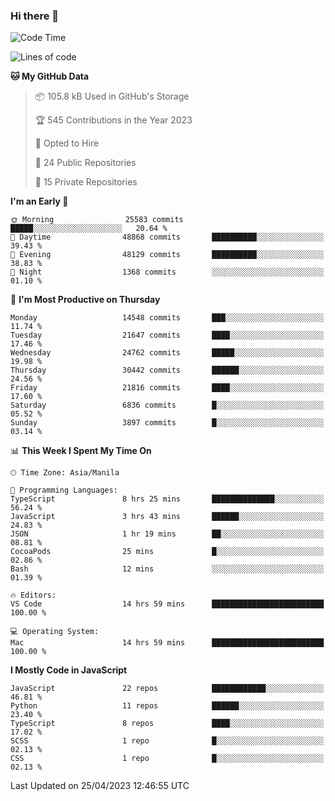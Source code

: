 ### Hi there 👋

<!--START_SECTION:waka-->
![Code Time](http://img.shields.io/badge/Code%20Time-218%20hrs%2048%20mins-blue)

![Lines of code](https://img.shields.io/badge/From%20Hello%20World%20I%27ve%20Written-57.0%20million%20lines%20of%20code-blue)

**🐱 My GitHub Data** 

> 📦 105.8 kB Used in GitHub's Storage 
 > 
> 🏆 545 Contributions in the Year 2023
 > 
> 💼 Opted to Hire
 > 
> 📜 24 Public Repositories 
 > 
> 🔑 15 Private Repositories 
 > 
**I'm an Early 🐤** 

```text
🌞 Morning                25583 commits       █████░░░░░░░░░░░░░░░░░░░░   20.64 % 
🌆 Daytime                48868 commits       ██████████░░░░░░░░░░░░░░░   39.43 % 
🌃 Evening                48129 commits       ██████████░░░░░░░░░░░░░░░   38.83 % 
🌙 Night                  1368 commits        ░░░░░░░░░░░░░░░░░░░░░░░░░   01.10 % 
```
📅 **I'm Most Productive on Thursday** 

```text
Monday                   14548 commits       ███░░░░░░░░░░░░░░░░░░░░░░   11.74 % 
Tuesday                  21647 commits       ████░░░░░░░░░░░░░░░░░░░░░   17.46 % 
Wednesday                24762 commits       █████░░░░░░░░░░░░░░░░░░░░   19.98 % 
Thursday                 30442 commits       ██████░░░░░░░░░░░░░░░░░░░   24.56 % 
Friday                   21816 commits       ████░░░░░░░░░░░░░░░░░░░░░   17.60 % 
Saturday                 6836 commits        █░░░░░░░░░░░░░░░░░░░░░░░░   05.52 % 
Sunday                   3897 commits        █░░░░░░░░░░░░░░░░░░░░░░░░   03.14 % 
```


📊 **This Week I Spent My Time On** 

```text
🕑︎ Time Zone: Asia/Manila

💬 Programming Languages: 
TypeScript               8 hrs 25 mins       ██████████████░░░░░░░░░░░   56.24 % 
JavaScript               3 hrs 43 mins       ██████░░░░░░░░░░░░░░░░░░░   24.83 % 
JSON                     1 hr 19 mins        ██░░░░░░░░░░░░░░░░░░░░░░░   08.81 % 
CocoaPods                25 mins             █░░░░░░░░░░░░░░░░░░░░░░░░   02.86 % 
Bash                     12 mins             ░░░░░░░░░░░░░░░░░░░░░░░░░   01.39 % 

🔥 Editors: 
VS Code                  14 hrs 59 mins      █████████████████████████   100.00 % 

💻 Operating System: 
Mac                      14 hrs 59 mins      █████████████████████████   100.00 % 
```

**I Mostly Code in JavaScript** 

```text
JavaScript               22 repos            ████████████░░░░░░░░░░░░░   46.81 % 
Python                   11 repos            ██████░░░░░░░░░░░░░░░░░░░   23.40 % 
TypeScript               8 repos             ████░░░░░░░░░░░░░░░░░░░░░   17.02 % 
SCSS                     1 repo              █░░░░░░░░░░░░░░░░░░░░░░░░   02.13 % 
CSS                      1 repo              █░░░░░░░░░░░░░░░░░░░░░░░░   02.13 % 
```




 Last Updated on 25/04/2023 12:46:55 UTC
<!--END_SECTION:waka-->
